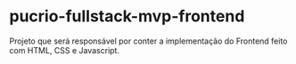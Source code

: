 # pucrio-fullstack-mvp-frontend
Projeto que será responsável por conter a implementação do Frontend feito com HTML, CSS e Javascript.
